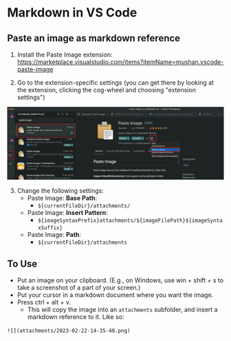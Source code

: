 # Markdown in VS Code

## Paste an image as markdown reference

1. Install the Paste Image extension: https://marketplace.visualstudio.com/items?itemName=mushan.vscode-paste-image


2. Go to the extension-specific settings (you can get there by looking at the extension, clicking the cog-wheel and choosing "extension settings")

![](attachments/2023-02-22-14-35-40.png)

3. Change the following settings:
   - Paste Image: **Base Path**:
     - `${currentFileDir}/attachments/`
   - Paste Image: **Insert Pattern**:
     - `${imageSyntaxPrefix}attachments/${imageFilePath}${imageSyntaxSuffix}`
   - Paste Image: **Path**:
     - `${currentFileDir}/attachments`


## To Use

- Put an image on your clipboard. (E.g., on Windows, use win + shift + s to take a screenshot of a part of your screen.)
- Put your cursor in a markdown document where you want the image.
- Press ctrl + alt + v.
  - This will copy the image into an `attachments` subfolder, and insert a markdown reference to it. Like so:

`![](attachments/2023-02-22-14-35-40.png)`